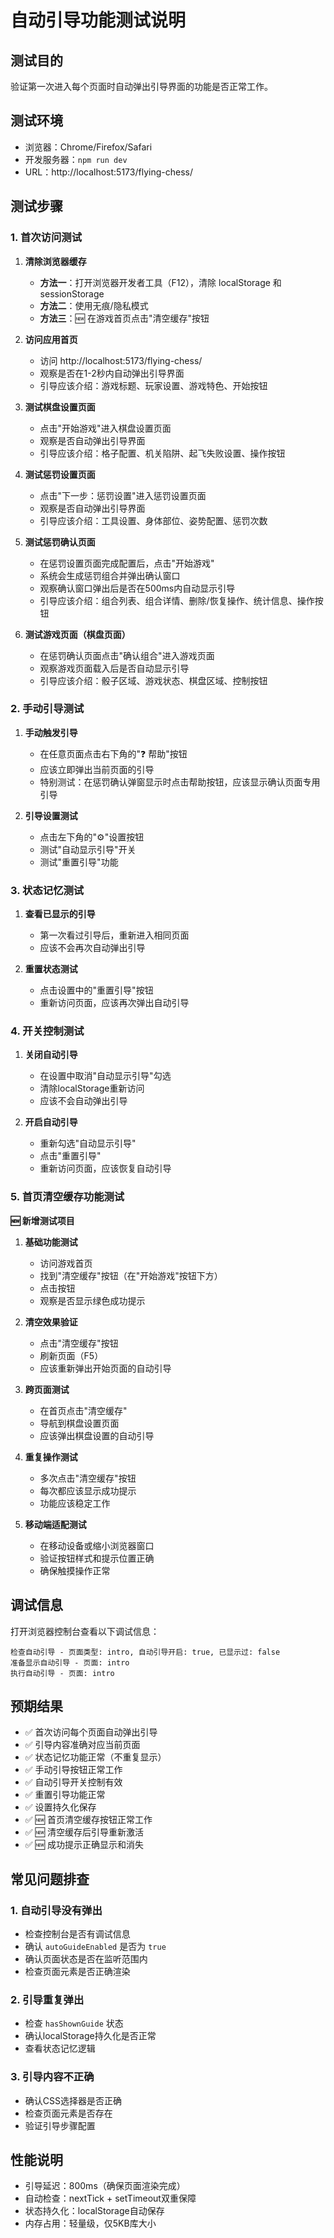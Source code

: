 # 自动引导功能测试说明

## 测试目的

验证第一次进入每个页面时自动弹出引导界面的功能是否正常工作。

## 测试环境

- 浏览器：Chrome/Firefox/Safari
- 开发服务器：`npm run dev`
- URL：http://localhost:5173/flying-chess/

## 测试步骤

### 1. 首次访问测试

1. **清除浏览器缓存**
   - **方法一**：打开浏览器开发者工具（F12），清除 localStorage 和 sessionStorage
   - **方法二**：使用无痕/隐私模式
   - **方法三**：🆕 在游戏首页点击"清空缓存"按钮

2. **访问应用首页**
   - 访问 http://localhost:5173/flying-chess/
   - 观察是否在1-2秒内自动弹出引导界面
   - 引导应该介绍：游戏标题、玩家设置、游戏特色、开始按钮

3. **测试棋盘设置页面**
   - 点击"开始游戏"进入棋盘设置页面
   - 观察是否自动弹出引导界面
   - 引导应该介绍：格子配置、机关陷阱、起飞失败设置、操作按钮

4. **测试惩罚设置页面**
   - 点击"下一步：惩罚设置"进入惩罚设置页面
   - 观察是否自动弹出引导界面
   - 引导应该介绍：工具设置、身体部位、姿势配置、惩罚次数

5. **测试惩罚确认页面**
   - 在惩罚设置页面完成配置后，点击"开始游戏"
   - 系统会生成惩罚组合并弹出确认窗口
   - 观察确认窗口弹出后是否在500ms内自动显示引导
   - 引导应该介绍：组合列表、组合详情、删除/恢复操作、统计信息、操作按钮

6. **测试游戏页面（棋盘页面）**
   - 在惩罚确认页面点击"确认组合"进入游戏页面
   - 观察游戏页面载入后是否自动显示引导
   - 引导应该介绍：骰子区域、游戏状态、棋盘区域、控制按钮

### 2. 手动引导测试

1. **手动触发引导**
   - 在任意页面点击右下角的"❓ 帮助"按钮
   - 应该立即弹出当前页面的引导
   - 特别测试：在惩罚确认弹窗显示时点击帮助按钮，应该显示确认页面专用引导

2. **引导设置测试**
   - 点击左下角的"⚙️"设置按钮
   - 测试"自动显示引导"开关
   - 测试"重置引导"功能

### 3. 状态记忆测试

1. **查看已显示的引导**
   - 第一次看过引导后，重新进入相同页面
   - 应该不会再次自动弹出引导

2. **重置状态测试**
   - 点击设置中的"重置引导"按钮
   - 重新访问页面，应该再次弹出自动引导

### 4. 开关控制测试

1. **关闭自动引导**
   - 在设置中取消"自动显示引导"勾选
   - 清除localStorage重新访问
   - 应该不会自动弹出引导

2. **开启自动引导**
   - 重新勾选"自动显示引导"
   - 点击"重置引导"
   - 重新访问页面，应该恢复自动引导

### 5. 首页清空缓存功能测试

**🆕 新增测试项目**

1. **基础功能测试**
   - 访问游戏首页
   - 找到"清空缓存"按钮（在"开始游戏"按钮下方）
   - 点击按钮
   - 观察是否显示绿色成功提示

2. **清空效果验证**
   - 点击"清空缓存"按钮
   - 刷新页面（F5）
   - 应该重新弹出开始页面的自动引导

3. **跨页面测试**
   - 在首页点击"清空缓存"
   - 导航到棋盘设置页面
   - 应该弹出棋盘设置的自动引导

4. **重复操作测试**
   - 多次点击"清空缓存"按钮
   - 每次都应该显示成功提示
   - 功能应该稳定工作

5. **移动端适配测试**
   - 在移动设备或缩小浏览器窗口
   - 验证按钮样式和提示位置正确
   - 确保触摸操作正常

## 调试信息

打开浏览器控制台查看以下调试信息：

```
检查自动引导 - 页面类型: intro, 自动引导开启: true, 已显示过: false
准备显示自动引导 - 页面: intro
执行自动引导 - 页面: intro
```

## 预期结果

- ✅ 首次访问每个页面自动弹出引导
- ✅ 引导内容准确对应当前页面
- ✅ 状态记忆功能正常（不重复显示）
- ✅ 手动引导按钮正常工作
- ✅ 自动引导开关控制有效
- ✅ 重置引导功能正常
- ✅ 设置持久化保存
- ✅ 🆕 首页清空缓存按钮正常工作
- ✅ 🆕 清空缓存后引导重新激活
- ✅ 🆕 成功提示正确显示和消失

## 常见问题排查

### 1. 自动引导没有弹出

- 检查控制台是否有调试信息
- 确认 `autoGuideEnabled` 是否为 `true`
- 确认页面状态是否在监听范围内
- 检查页面元素是否正确渲染

### 2. 引导重复弹出

- 检查 `hasShownGuide` 状态
- 确认localStorage持久化是否正常
- 查看状态记忆逻辑

### 3. 引导内容不正确

- 确认CSS选择器是否正确
- 检查页面元素是否存在
- 验证引导步骤配置

## 性能说明

- 引导延迟：800ms（确保页面渲染完成）
- 自动检查：nextTick + setTimeout双重保障
- 状态持久化：localStorage自动保存
- 内存占用：轻量级，仅5KB库大小
